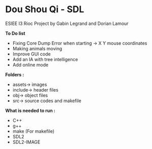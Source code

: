 # Dou Shou Qi - SDL

 ESIEE I3 Rioc Project by Gabin Legrand and Dorian Lamour

**To Do list**

* Fixing Core Dump Error when starting -> X Y mouse coordinates
* Making animals moving
* Improve GUI code
* Add an IA with tree intelligence
* Add online mode

**Folders :**

* assets-> images
* include-> header files
* obj-> object files
* src-> source codes and makefile

**What is needed to run :**

* C++
* g++
* make (For makefile)
* SDL2
* SDL2-IMAGE